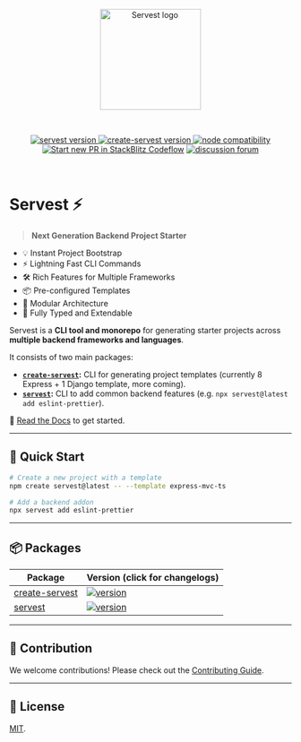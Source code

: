 <p align="center">
  <a href="https://servest.vercel.app" target="_blank" rel="noopener noreferrer">
      <img width="180" src="https://github.com/dev-rashedin/servest/blob/main/app/public/logo.svg" alt="Servest logo">
  </a>
</p>
<br/>
<p align="center">
  <a href="https://npmjs.com/package/servest">
    <img src="https://img.shields.io/npm/v/servest.svg" alt="servest version">
  </a>
 <a href="https://npmjs.com/package/create-servest">
<img src="https://img.shields.io/npm/v/create-servest.svg" alt="create-servest version">
</a>
<a href="https://nodejs.org/en/about/previous-releases"><img src="https://img.shields.io/node/v/create-servest.svg" alt="node compatibility"></a>
<a href="https://pr.new/dev-rashedin/servest"><img src="https://developer.stackblitz.com/img/start_pr_dark_small.svg" alt="Start new PR in StackBlitz Codeflow"></a>
<a href="https://github.com/dev-rashedin/servest/discussions"><img src="https://img.shields.io/badge/chat-discussions-blue?style=flat&logo=github" alt="discussion forum"></a>
</p>
<br/>

# Servest ⚡

> **Next Generation Backend Project Starter**

- 💡 Instant Project Bootstrap
- ⚡️ Lightning Fast CLI Commands
- 🛠️ Rich Features for Multiple Frameworks
- 📦 Pre-configured Templates
- 🔩 Modular Architecture
- 🔑 Fully Typed and Extendable

Servest is a **CLI tool and monorepo** for generating starter projects across **multiple backend frameworks and languages**.

It consists of two main packages:

- **[`create-servest`](packages/create-servest):** CLI for generating project templates (currently 8 Express + 1 Django template, more coming).
- **[`servest`](packages/servest-addons):** CLI to add common backend features (e.g. `npx servest@latest add eslint-prettier`).

📖 [Read the Docs](https://servest.vercel.app) to get started.

---

## 🚀 Quick Start

```bash
# Create a new project with a template
npm create servest@latest -- --template express-mvc-ts

# Add a backend addon
npx servest add eslint-prettier
```

---

## 📦 Packages

| Package                                   | Version (click for changelogs)                                                                                |
| ----------------------------------------- | :------------------------------------------------------------------------------------------------------------ |
| [create-servest](packages/create-servest) | [![version](https://img.shields.io/npm/v/create-servest.svg?label=%20)](packages/create-servest/CHANGELOG.md) |
| [servest](packages/servest-addons)        | [![version](https://img.shields.io/npm/v/servest?label=%20)](packages/servest-addons/CHANGELOG.md)            |

---

## 🤝 Contribution

We welcome contributions! Please check out the [Contributing Guide](CONTRIBUTING.md).

---

## 📜 License

[MIT](LICENSE).

<!-- ## 💖 Sponsors

<p align="center">
  <a target="_blank" href="https://github.com/sponsors/dev-rashedin">
    <img alt="sponsors" src="https://sponsors.github.com/dev-rashedin.svg">
  </a>
</p> -->
